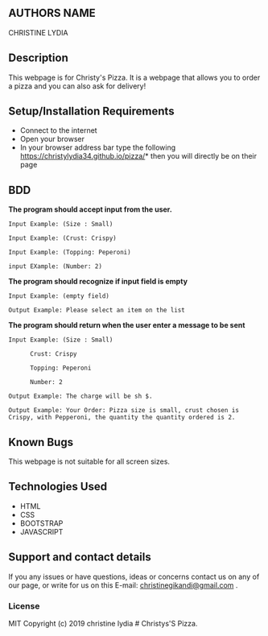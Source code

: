 ## AUTHORS NAME 
CHRISTINE LYDIA

## Description
This webpage is for Christy's Pizza. It is a webpage  that allows you to order a pizza and you can also ask for delivery!

## Setup/Installation Requirements
* Connect to the internet
* Open your browser
* In your browser address bar type the following
https://christylydia34.github.io/pizza/* then you will directly be on their page

## BDD

**The program should accept input from the user.**

    Input Example: (Size : Small)

    Input Example: (Crust: Crispy)

    Input Example: (Topping: Peperoni)
    
    input EXample: (Number: 2)

**The program should recognize if input field is empty**

    Input Example: (empty field)

    Output Example: Please select an item on the list

**The program should return when the user enter a message to be sent**

    Input Example: (Size : Small)

          Crust: Crispy

          Topping: Peperoni

          Number: 2

    Output Example: The charge will be sh $.      

    Output Example: Your Order: Pizza size is small, crust chosen is Crispy, with Pepperoni, the quantity the quantity ordered is 2.



## Known Bugs
This webpage is not suitable for all screen sizes.

## Technologies Used
* HTML 
* CSS
* BOOTSTRAP
* JAVASCRIPT

## Support and contact details
If you any issues or have questions, ideas or concerns contact us on any of our page, or write for us on this E-mail: christinegikandi@gmail.com .
### License
MIT Copyright (c) 2019 christine lydia # Christys'S Pizza. 
